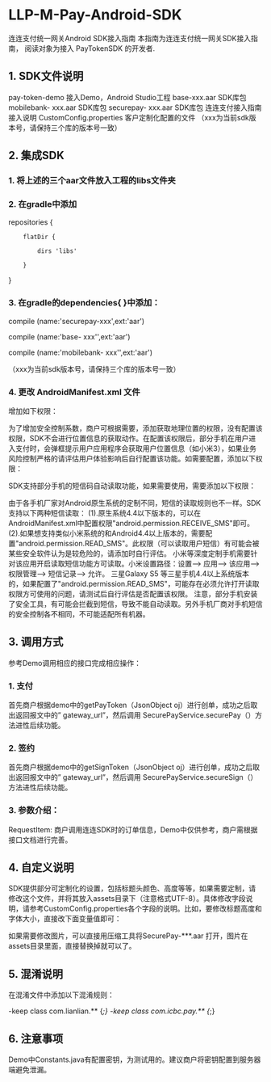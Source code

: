 # LLP-M-Pay-Android-SDK
连连支付统一网关Android SDK接入指南
本指南为连连⽀付统一网关SDK接入指南， 阅读对象为接入 PayTokenSDK 的开发者.

## 1.	SDK文件说明

pay-token-demo	接入Demo，Android Studio工程
base-xxx.aar	SDK库包
mobilebank- xxx.aar	SDK库包
securepay- xxx.aar	SDK库包
连连支付接入指南	接入说明
CustomConfig.properties	客户定制化配置的文件
（xxx为当前sdk版本号，请保持三个库的版本号一致）

## 2.	集成SDK

###     1.	将上述的三个aar文件放入工程的libs文件夹
###     2.	在gradle中添加

repositories {  

        flatDir {  
        
            dirs 'libs'  
            
        }  
        
}  

###     3.	在gradle的dependencies{ }中添加：

compile (name:'securepay-xxx',ext:'aar')  

compile (name:'base- xxx'',ext:'aar')  

compile (name:'mobilebank- xxx'',ext:'aar')  

（xxx为当前sdk版本号，请保持三个库的版本号一致）  

###     4.	更改 AndroidManifest.xml 文件
增加如下权限：
   
为了增加安全控制系数，商户可根据需要，添加获取地理位置的权限，没有配置该权限，SDK不会进行位置信息的获取动作。在配置该权限后，部分手机在用户进入支付时，会弹框提示用户应用程序会获取用户位置信息（如小米3），如果业务风险控制严格的请评估用户体验影响后自行配置该功能。如需要配置，添加以下权限：
 
SDK支持部分手机的短信码自动读取功能，如果需要使用，需要添加以下权限：
 
由于各手机厂家对Android原生系统的定制不同，短信的读取规则也不一样。SDK支持以下两种短信读取：
(1).原生系统4.4以下版本的，可以在AndroidManifest.xml中配置权限"android.permission.RECEIVE_SMS"即可。
(2).如果想支持类似小米系统的和Android4.4以上版本的，需要配置"android.permission.READ_SMS"。此权限（可以读取用户短信）有可能会被某些安全软件认为是较危险的，请添加时自行评估。
小米等深度定制手机需要针对该应用开启读取短信功能方可读取。小米设置路径：设置--> 应用--> 该应用--> 权限管理--> 短信记录--> 允许。
三星Galaxy S5 等三星手机4.4以上系统版本的，如果配置了"android.permission.READ_SMS"，可能存在必须允许打开读取权限方可使用的问题，请测试后自行评估是否配置该权限。
注意，部分手机安装了安全工具，有可能会拦截到短信，导致不能自动读取。另外手机厂商对手机短信的安全控制各不相同，不可能适配所有机器。

## 3.	调用方式

参考Demo调用相应的接口完成相应操作：
###     1.	支付
首先商户根据demo中的getPayToken（JsonObject oj）进行创单，成功之后取出返回报文中的” gateway_url”，然后调用  SecurePayService.securePay（）方法进性后续功能。
###     2.	签约
首先商户根据demo中的getSignToken（JsonObject oj）进行创单，成功之后取出返回报文中的” gateway_url”，然后调用 SecurePayService.secureSign（）方法进性后续功能。
###     3.	参数介绍：
RequestItem: 商户调用连连SDK时的订单信息，Demo中仅供参考，商户需根据接口文档进行完善。

## 4.	自定义说明

SDK提供部分可定制化的设置，包括标题头颜色、高度等等，如果需要定制，请修改这个文件，并将其放入assets目录下（注意格式UTF-8）。具体修改字段说明，请参考CustomConfig.properties各个字段的说明。比如，要修改标题高度和字体大小，直接改下面变量值即可：
  
如果需要修改图片，可以直接用压缩工具将SecurePay-***.aar 打开，图片在assets目录里面，直接替换掉就可以了。

## 5.	混淆说明
在混淆文件中添加以下混淆规则：

-keep class com.lianlian.** {*;}
-keep class com.icbc.pay.** {*;}   

## 6.	注意事项
Demo中Constants.java有配置密钥，为测试用的。建议商户将密钥配置到服务器端避免泄漏。

